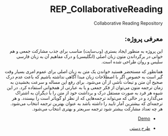 <div dir="rtl">

# REP_CollaborativeReading

Collaborative Reading Repository

## معرفی پروژه:

این پروژه به منظور ایجاد بستری (وب‌سایت) مناسب برای جذب مشارکت جمعی و هم خوانی در برگرداندن متون زبان اصلی (انگلیسی) و درک مفاهیم آن به زبان فارسی سلیس و روان طراحی شده است.

همانطور که مستحضر هستید خواندن یک متن به زبان اصلی برای عموم امری بسیار وقت گیر است به خصوص اگر با اصطلاحات زبان مبدا آگاهی نداشته باشیم که باعث عدم درک صحیح آن متن و تبعات ناشی از آن می‌شود. برای رفع این مساله و سرعت بخشیدن به زمان ترجمه متون می‌توان از فکر جمعی و یا به عبارتی از همخوانی استفاده کرد. در این شیوه هر فرد به صورت مستقل درک و برداشت خود از متن را با دیگران به اشتراک می‌گذارد و در حالی که می‌تواند ترجمه‌هایی که از نظر او گویاتر است را بپسندد. و هر ترجمه‌ای که بیشترین آمار تایید را داشته باشد به عنوان بهترین ترجمه انتخاب می‌شود. هر چه تعداد مشارکت بیشتر شود ترجمه سریعتر و بهتری انتخاب می‌شود. 

- [Demo](http://kharazmsoft.com/login)

- [طرح دستی](https://alirazavi-edu.github.io/REP_CollaborativeReading/prototype.pdf)

</div>
